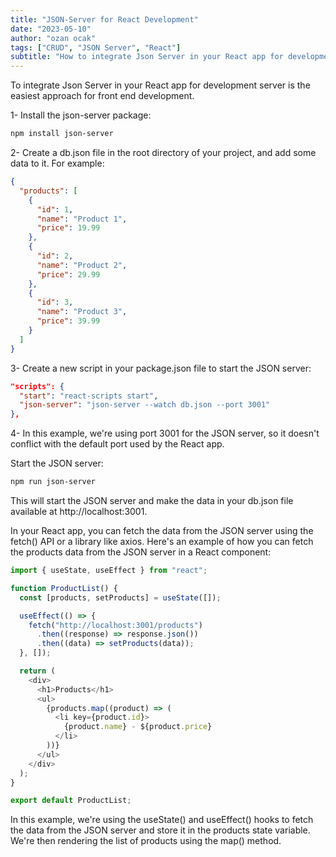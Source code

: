 ```yaml
---
title: "JSON-Server for React Development"
date: "2023-05-10"
author: "ozan ocak"
tags: ["CRUD", "JSON Server", "React"]
subtitle: "How to integrate Json Server in your React app for development server ...."
---
```


To integrate Json Server in your React app for development server is the easiest approach for front end development.

1- Install the json-server package:

```bash
npm install json-server
```

2- Create a db.json file in the root directory of your project, and add some data to it. For example:

```json
{
  "products": [
    {
      "id": 1,
      "name": "Product 1",
      "price": 19.99
    },
    {
      "id": 2,
      "name": "Product 2",
      "price": 29.99
    },
    {
      "id": 3,
      "name": "Product 3",
      "price": 39.99
    }
  ]
}
```

3- Create a new script in your package.json file to start the JSON server:

```json
"scripts": {
  "start": "react-scripts start",
  "json-server": "json-server --watch db.json --port 3001"
},
```

4- In this example, we're using port 3001 for the JSON server, so it doesn't conflict with the default port used by the React app.

Start the JSON server:

```bash
npm run json-server
```

This will start the JSON server and make the data in your db.json file available at http://localhost:3001.

In your React app, you can fetch the data from the JSON server using the fetch() API or a library like axios. Here's an example of how you can fetch the products data from the JSON server in a React component:

```javascript
import { useState, useEffect } from "react";

function ProductList() {
  const [products, setProducts] = useState([]);

  useEffect(() => {
    fetch("http://localhost:3001/products")
      .then((response) => response.json())
      .then((data) => setProducts(data));
  }, []);

  return (
    <div>
      <h1>Products</h1>
      <ul>
        {products.map((product) => (
          <li key={product.id}>
            {product.name} - ${product.price}
          </li>
        ))}
      </ul>
    </div>
  );
}

export default ProductList;
```

In this example, we're using the useState() and useEffect() hooks to fetch the data from the JSON server and store it in the products state variable. We're then rendering the list of products using the map() method.
